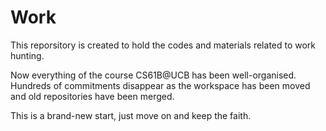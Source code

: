 # Work

This reporsitory is created to hold the codes and materials related to work hunting.

Now everything of the course CS61B@UCB has been well-organised. Hundreds of commitments disappear as the workspace has been moved and old repositories have been merged. 

This is a brand-new start, just move on and keep the faith.
